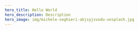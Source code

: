 ```yaml
---
hero_title: Hello World
hero_description: Description
hero_image: img/michele-seghieri-abjsyjsvodu-unsplash.jpg
---
```

